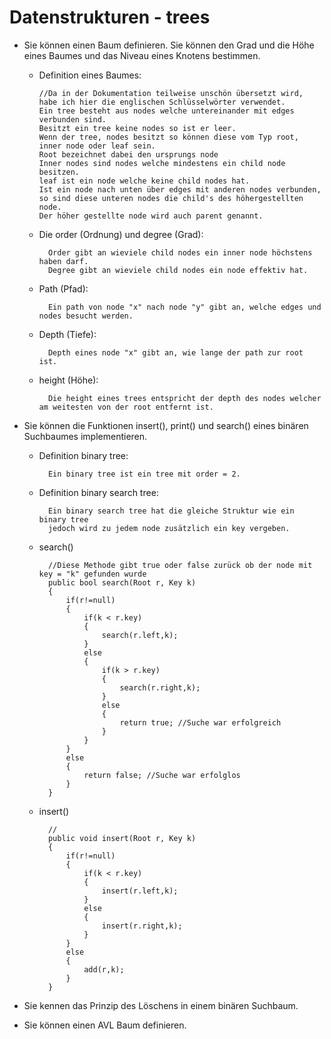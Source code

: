 # Datenstrukturen - trees
* Sie können einen Baum definieren. Sie können den Grad und die Höhe eines Baumes und das Niveau eines Knotens bestimmen. 
	*	Definition eines Baumes:
	
			//Da in der Dokumentation teilweise unschön übersetzt wird, habe ich hier die englischen Schlüsselwörter verwendet.
			Ein tree besteht aus nodes welche untereinander mit edges verbunden sind.
			Besitzt ein tree keine nodes so ist er leer.
			Wenn der tree, nodes besitzt so können diese vom Typ root, inner node oder leaf sein.
			Root bezeichnet dabei den ursprungs node
			Inner nodes sind nodes welche mindestens ein child node besitzen.
			leaf ist ein node welche keine child nodes hat.
			Ist ein node nach unten über edges mit anderen nodes verbunden, so sind diese unteren nodes die child's des höhergestellten node.
			Der höher gestellte node wird auch parent genannt.
			
	* Die order (Ordnung) und degree (Grad):
	
			Order gibt an wieviele child nodes ein inner node höchstens haben darf.
			Degree gibt an wieviele child nodes ein node effektiv hat.
			
	* Path (Pfad):
			
			Ein path von node "x" nach node "y" gibt an, welche edges und nodes besucht werden.
			
	* Depth (Tiefe):
	
			Depth eines node "x" gibt an, wie lange der path zur root ist.
			
	* height (Höhe):
			
			Die height eines trees entspricht der depth des nodes welcher am weitesten von der root entfernt ist.
			
* Sie können die Funktionen insert(), print() und search() eines binären Suchbaumes implementieren.

	* Definition binary tree:
			
			Ein binary tree ist ein tree mit order = 2.
			
	* Definition binary search tree:
	
			Ein binary search tree hat die gleiche Struktur wie ein binary tree
			jedoch wird zu jedem node zusätzlich ein key vergeben.
			
	* search()
	
			//Diese Methode gibt true oder false zurück ob der node mit key = "k" gefunden wurde
			public bool search(Root r, Key k)
			{
				if(r!=null)
				{	
					if(k < r.key)
					{
						search(r.left,k);
					}
					else
					{
						if(k > r.key)
						{
							search(r.right,k);
						}
						else
						{
							return true; //Suche war erfolgreich
						}
					}
				}
				else
				{
					return false; //Suche war erfolglos
				}
			}
			
	* insert()
	
			//
			public void insert(Root r, Key k)
			{
				if(r!=null)
				{	
					if(k < r.key)
					{
						insert(r.left,k);
					}
					else
					{
						insert(r.right,k);
					}
				}
				else
				{
					add(r,k);
				}
			}
* Sie kennen das Prinzip des Löschens in einem binären Suchbaum. 
* Sie können einen AVL Baum definieren. 
